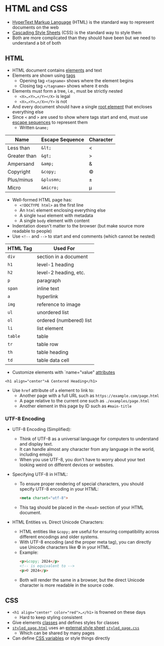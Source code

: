 # HTML and CSS

-   [HyperText Markup Language](g:html) (HTML) is the standard way to represent documents on the web
-   [Cascading Style Sheets](g:css) (CSS) is the standard way to style them
-   Both are more complicated than they should have been but we need to understand a bit of both

## HTML

-   HTML document contains [elements](g:element) and text
-   Elements are shown using [tags](g:tag)
    -   Opening tag `<tagname>` shows where the element begins
    -   Closing tag `</tagname>` shows where it ends
-   Elements must form a tree, i.e., must be strictly nested
    -   `<X>…<Y>…</Y></X>` is legal
    -   `<X>…<Y>…</X></Y>` is not
-   And every document should have a single [root element](g:root-element) that encloses everything else
-   Since `<` and `>` are used to show where tags start and end,
    must use [escape sequences](g:escape-sequence) to represent them
    -   Written `&name;`

| Name         | Escape Sequence | Character |
|------------|-----------------|-----------|
| Less than    | `&lt;`          | < |
| Greater than | `&gt;`          | > |
| Ampersand    | `&amp;`         | & |
| Copyright    | `&copy;`        | © |
| Plus/minus   | `&plusmn;`      | ± |
| Micro        | `&micro;`       | µ |


-   Well-formed HTML page has:
    -   `<!DOCTYPE html>` as the first line
    -   An `html` element enclosing everything else
    -   A single `head` element with metadata
    -   A single `body` element with content
-   Indentation doesn't matter to the browser (but make source more readable to people)
-   Use `<!--` and `-->` to start and end comments (which cannot be nested)

| HTML Tag | Used For                |
| -------- | ----------------------- |
| `div`    | section in a document   |
| `h1`     | level-1 heading         |
| `h2`     | level-2 heading, etc.   |
| `p`      | paragraph               |
| `span`   | inline text             |
| `a`      | hyperlink               |
| `img`    | reference to image      |
| `ul`     | unordered list          |
| `ol`     | ordered (numbered) list |
| `li`     | list element            |
| `table`  | table                   |
| `tr`     | table row               |
| `th`     | table heading           |
| `td`     | table data cell         |

-   Customize elements with `name="value" [attributes](g:attribute)

```
<h1 align="center">A Centered Heading</h1>
```

-   Use `href` attribute of `a` element to link to:
    -   Another page with a full URL such as `https://example.com/page.html`
    -   A page relative to the current one such as `./examples/page.html`
    -   Another element in this page by ID such as `#main-title`

### UTF-8 Encoding

* UTF-8 Encoding (Simplified):
   - Think of UTF-8 as a universal language for computers to understand and display text.
   - It can handle almost any character from any language in the world, including emojis
   - When you use UTF-8, you don't have to worry about your text looking weird on different devices or websites.

* Specifying UTF-8 in HTML:
   - To ensure proper rendering of special characters, you should specify UTF-8 encoding in your HTML:
     ```html
     <meta charset="utf-8">
     ```
   - This tag should be placed in the `<head>` section of your HTML document.

* HTML Entities vs. Direct Unicode Characters:
   - HTML entities like `&copy;` are useful for ensuring compatibility across different encodings and older systems.
   - With UTF-8 encoding (and the proper meta tag), you can directly use Unicode characters like © in your HTML.
   - Example:
     ```html
     <p>&copy; 2024</p>
     <!-- is equivalent to -->
     <p>© 2024</p>
     ```
   - Both will render the same in a browser, but the direct Unicode character is more readable in the source code.

## CSS

-   `<h1 align="center" color="red">…</h1>` is frowned on these days
    -   Hard to keep styling consistent
-   Give elements [classes](g:css-class) and defines styles for classes
-   [`styled_page.html`](./styled_page.html) uses an [external style sheet](g:external-style-sheet)
    [`styled_page.css`](./styled_page.css)
    -   Which can be shared by many pages
-   Can define [CSS variables](g:css-variable) or style things directly
